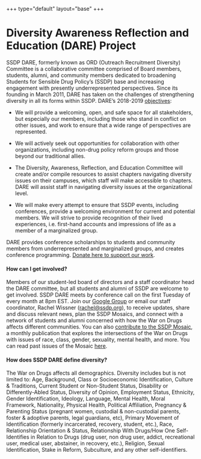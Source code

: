 +++
type="default"
layout="base"
+++
# Diversity Awareness Reflection and Education (DARE) Project

SSDP DARE, formerly known as ORD (Outreach Recruitment Diversity) Committee is a collaborative committee comprised of Board members, students, alumni, and community members dedicated to broadening Students for Sensible Drug Policy’s (SSDP) base and increasing engagement with presently underrepresented perspectives. Since its founding in March 2011, DARE has taken on the challenges of strengthening diversity in all its forms within SSDP. DARE’s 2018-2019 [objectives](https://ssdp.org/strategy/):

- We will provide a welcoming, open, and safe space for all stakeholders, but especially our members, including those who stand in conflict on other issues, and work to ensure that a wide range of perspectives are represented.

- We will actively seek out opportunities for collaboration with other organizations, including non-drug policy reform groups and those beyond our traditional allies.

- The Diversity, Awareness, Reflection, and Education Committee will create and/or compile resources to assist chapters navigating diversity issues on their campuses, which staff will make accessible to chapters. DARE will assist staff in navigating diversity issues at the organizational level.

- We will make every attempt to ensure that SSDP events, including conferences, provide a welcoming environment for current and potential members. We will strive to provide recognition of their lived experiences, i.e. first-hand accounts and impressions of life as a member of a marginalized group.

DARE provides conference scholarships to students and community members from underrepresented and marginalized groups, and creates conference programming. [Donate here to support our work](https://ssdp.nationbuilder.com/donate_dare).

#### How can I get involved?

Members of our student-led board of directors and a staff coordinator head the DARE committee, but all students and alumni of SSDP are welcome to get involved. SSDP DARE meets by conference call on the first Tuesday of every month at 8pm EST. Join our [Google Group](https://groups.google.com/a/ssdp.org/forum/?hl=en#!forum/dare) or email our staff coordinator, Rachel Wissner (rachel@ssdp.org), to receive updates, share and discuss relevant news, plan the SSDP Mosaics, and connect with a network of students and alumni concerned with how the War on Drugs affects different communities. You can also [contribute to the SSDP Mosaic](https://ssdp.org/dare/mosaic/), a monthly publication that explores the intersections of the War on Drugs with issues of race, class, gender, sexuality, mental health, and more. You can read past issues of the Mosaic [here](https://ssdp.org/blog/tag/monthly-mosaic/).

#### How does SSDP DARE define diversity?

The War on Drugs affects all demographics. Diversity includes but is not limited to: Age, Background, Class or Socioeconomic Identification, Culture & Traditions, Current Student or Non-Student Status, Disability or Differently-Abled Status, Diversity of Opinion, Employment Status, Ethnicity, Gender Identification, Ideology, Language, Mental Health, Moral Framework, Nationality, Physical Health, Political Affiliation, Pregnancy & Parenting Status (pregnant women, custodial & non-custodial parents, foster & adoptive parents, legal guardians, etc), Primary Movement of Identification (formerly incarcerated, recovery, student, etc.), Race, Relationship Orientation & Status, Relationship With Drugs/How One Self-Identifies in Relation to Drugs (drug user, non drug user, addict, recreational user, medical user, abstainer, in recovery, etc.), Religion, Sexual Identification, Stake in Reform, Subculture, and any other self-identifiers.
